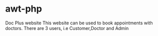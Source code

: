 # awt-php
Doc Plus website
This website can be used to book appointments with doctors.
There are 3 users, i.e Customer,Doctor and Admin
